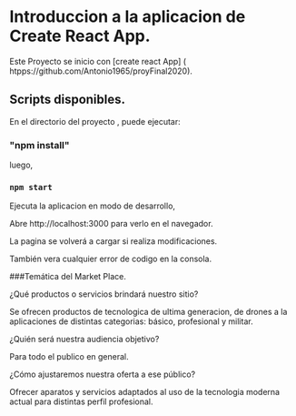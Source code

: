 # Introduccion a la aplicacion de Create React App.

Este Proyecto se inicio con [create react App] ( htpps://github.com/Antonio1965/proyFinal2020).

## Scripts disponibles.

En el directorio del proyecto , puede ejecutar:

### "npm install"

luego,

### `npm start`

Ejecuta la aplicacion en modo de desarrollo,

Abre http://localhost:3000 para verlo en el navegador.

La pagina se volverá a cargar si realiza modificaciones.

También vera cualquier error de codigo en la consola.

###Temática del Market Place.

¿Qué productos o servicios brindará nuestro sitio?

Se ofrecen productos de tecnologica de ultima generacion, de drones a la aplicaciones de distintas categorias: básico, profesional y militar.

¿Quién será nuestra audiencia objetivo?

Para todo el publico en general.

¿Cómo ajustaremos nuestra oferta a ese público?

Ofrecer aparatos y servicios adaptados al uso de la tecnologia moderna actual para distintas perfil profesional.



